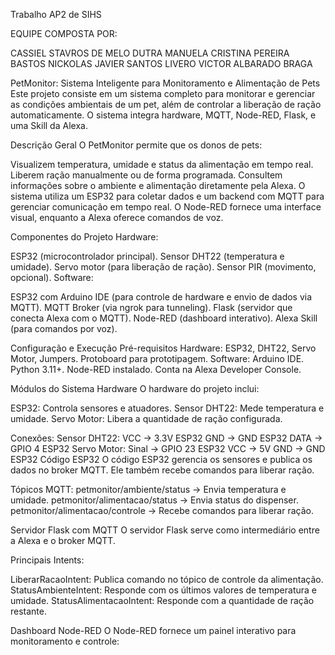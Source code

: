 Trabalho AP2 de SIHS

EQUIPE COMPOSTA POR:

CASSIEL STAVROS DE MELO DUTRA
MANUELA CRISTINA PEREIRA BASTOS
NICKOLAS JAVIER SANTOS LIVERO
VICTOR ALBARADO BRAGA


PetMonitor: Sistema Inteligente para Monitoramento e Alimentação de Pets
Este projeto consiste em um sistema completo para monitorar e gerenciar as condições ambientais de um pet, além de controlar a liberação de ração automaticamente. O sistema integra hardware, MQTT, Node-RED, Flask, e uma Skill da Alexa.

Descrição Geral
O PetMonitor permite que os donos de pets:

Visualizem temperatura, umidade e status da alimentação em tempo real.
Liberem ração manualmente ou de forma programada.
Consultem informações sobre o ambiente e alimentação diretamente pela Alexa.
O sistema utiliza um ESP32 para coletar dados e um backend com MQTT para gerenciar comunicação em tempo real. O Node-RED fornece uma interface visual, enquanto a Alexa oferece comandos de voz.

Componentes do Projeto
Hardware:

ESP32 (microcontrolador principal).
Sensor DHT22 (temperatura e umidade).
Servo motor (para liberação de ração).
Sensor PIR (movimento, opcional).
Software:

ESP32 com Arduino IDE (para controle de hardware e envio de dados via MQTT).
MQTT Broker (via ngrok para tunneling).
Flask (servidor que conecta Alexa com o MQTT).
Node-RED (dashboard interativo).
Alexa Skill (para comandos por voz).

Configuração e Execução
Pré-requisitos
Hardware:
ESP32, DHT22, Servo Motor, Jumpers.
Protoboard para prototipagem.
Software:
Arduino IDE.
Python 3.11+.
Node-RED instalado.
Conta na Alexa Developer Console.

Módulos do Sistema
Hardware
O hardware do projeto inclui:

ESP32: Controla sensores e atuadores.
Sensor DHT22: Mede temperatura e umidade.
Servo Motor: Libera a quantidade de ração configurada.

Conexões:
Sensor DHT22:
VCC → 3.3V ESP32
GND → GND ESP32
DATA → GPIO 4 ESP32
Servo Motor:
Sinal → GPIO 23 ESP32
VCC → 5V
GND → GND ESP32
Código ESP32
O código ESP32 gerencia os sensores e publica os dados no broker MQTT. Ele também recebe comandos para liberar ração.

Tópicos MQTT:
petmonitor/ambiente/status → Envia temperatura e umidade.
petmonitor/alimentacao/status → Envia status do dispenser.
petmonitor/alimentacao/controle → Recebe comandos para liberar ração.

Servidor Flask com MQTT
O servidor Flask serve como intermediário entre a Alexa e o broker MQTT.

Principais Intents:

LiberarRacaoIntent: Publica comando no tópico de controle da alimentação.
StatusAmbienteIntent: Responde com os últimos valores de temperatura e umidade.
StatusAlimentacaoIntent: Responde com a quantidade de ração restante.

Dashboard Node-RED
O Node-RED fornece um painel interativo para monitoramento e controle: